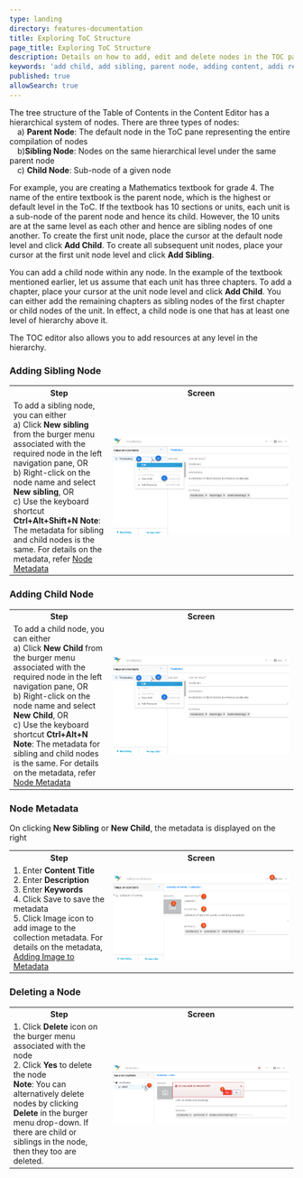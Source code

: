 ```yaml
---
type: landing
directory: features-documentation
title: Exploring ToC Structure
page_title: Exploring ToC Structure
description: Details on how to add, edit and delete nodes in the TOC pane of the content editor
keywords: 'add child, add sibling, parent node, adding content, addi resource, node definition, node manipulation'
published: true
allowSearch: true
---
```


The tree structure of the Table of Contents in the Content Editor has a hierarchical system of nodes. There are three types of nodes: <br>&emsp;a) <b>Parent Node</b>: The default node in the ToC pane representing the entire compilation of nodes <br>&emsp;b)<b>Sibling Node</b>: Nodes on the same hierarchical level under the same parent node<br>&emsp;c) <b>Child Node</b>: Sub-node of a given node 

For example, you are creating a Mathematics textbook for grade 4. The name of the entire textbook is the parent node, which is the highest or default level in the ToC. If the textbook has 10 sections or units, each unit is a sub-node of the parent node and hence its child. However, the 10 units are at the same level as each other and hence are sibling nodes of one another. To create the first unit node, place the cursor at the default node level and click **Add Child**. To create all subsequent unit nodes, place your cursor at the first unit node level and click **Add Sibling**. 

You can add a child node within any node. In the example of the textbook mentioned earlier, let us assume that each unit has three chapters. To add a chapter, place your cursor at the unit node level and click **Add Child**. You can either add the remaining chapters as sibling nodes of the first chapter or child nodes of the unit. In effect, a child node is one that has at least one level of hierarchy above it. 

The TOC editor also allows you to add resources at any level in the hierarchy. 

### Adding Sibling Node

<table>
  <tr>
    <th style="width:35%;">Step</th>
    <th style="width:65%;">Screen</th>
  </tr>
  <tr>
    <td>To add a sibling node, you can either <br>a) Click <b>New sibling</b> from the burger menu associated with the required node in the left navigation pane, OR <br>b)  Right-click on the node name and select <b>New sibling</b>, OR <br>c) Use the keyboard shortcut <b>Ctrl+Alt+Shift+N</b> <b>Note</b>: The metadata for sibling and child nodes is the same. For details on the metadata, refer <a href="features-documentation/treestructure_toc/#node-metadata"> Node Metadata</a>
    </td>
      <td><img src="pages/features-documentation/images/addingchild1.png"></td>
  </tr>
  </table>
 

### Adding Child Node

<table>
  <tr>
    <th style="width:35%;">Step</th>
    <th style="width:65%;">Screen</th>
  </tr>
  <tr>
    <td>To add a child node, you can either <br>a) Click <b>New Child</b> from the burger menu associated with the required node in the left navigation pane, OR <br>b)  Right-click on the node name and select <b>New Child</b>, OR <br>c) Use the keyboard shortcut <b>Ctrl+Alt+N</b> <b>Note</b>: The metadata for sibling and child nodes is the same. For details on the metadata, refer <a href="features-documentation/treestructure_toc/#node-metadata"> Node Metadata</a>
    </td>
      <td><img src="pages/features-documentation/images/addingchild1.png"></td>
  </tr>
  </table>

### Node Metadata
On clicking <b> New Sibling</b> or <b>New Child</b>, the metadata is displayed on the right
<table>
  <tr>
    <th style="width:35%;">Step</th>
    <th style="width:65%;">Screen</th>
  </tr>
  <tr>
    <td>1. Enter <b>Content Title</b> <br>2. Enter <b>Description</b> <br>3. Enter <b>Keywords</b> <br>4. Click Save to save the metadata <br>5. Click Image icon to add image to the collection metadata. For details on the metadata, <a href="features-documentation/metadata_addingimages" target="_blank">Adding Image to Metadata</a>
    </td>
      <td><img src="pages/features-documentation/images/addchild_metadata2.png"></td>
  </tr>
  </table>
  

### Deleting a Node

<table>
  <tr>
    <th style="width:35%;">Step</th>
    <th style="width:65%;">Screen</th>
  </tr>
  <tr>
    <td>1. Click <b>Delete</b> icon on the burger menu associated with the node<br>2. Click <b>Yes</b> to delete the node
      <br><b>Note</b>: You can alternatively delete nodes by clicking <b>Delete</b> in the burger menu drop-down. If there are child or siblings in the node, then they too are deleted.
      </td>
    <td><img src="pages/features-documentation/images/book/book_unit_delete.png"></td>
  </tr>
</table>
